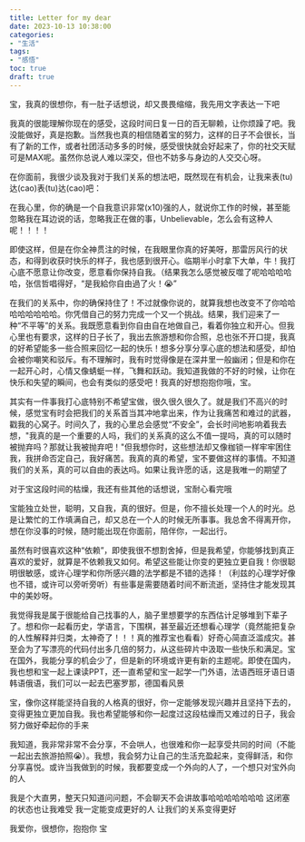 ```yaml
---
title: Letter for my dear
date: 2023-10-13 10:38:00
categories:
- "生活"
tags:
- "感悟"
toc: true
draft: true
---
```

宝，我真的很想你，有一肚子话想说，却又畏畏缩缩，我先用文字表达一下吧
          
我真的很能理解你现在的感受，这段时间日复一日的百无聊赖，让你烦躁了吧。我没能做好，真是抱歉。当然我也真的相信随着宝的努力，这样的日子不会很长，当有了新的工作，或者社团活动多多的时候，感受很快就会好起来了，你的社交天赋可是MAX呢。虽然你总说人难以深交，但也不妨多与身边的人交交心呀。
    
在你面前，我很少谈及我对于我们关系的想法吧，既然现在有机会，让我来表(tu)达(cao)表(tu)达(cao)吧：
    
在我心里，你的确是一个自我意识非常(x10)强的人，就说你工作的时候，甚至能忽略我在耳边说的话，忽略我正在做的事，Unbelievable，怎么会有这种人呢！！！！
    
即使这样，但是在你全神贯注的时候，在我眼里你真的好美呀，那雷厉风行的状态，和得到收获时快乐的样子，我也感到很开心。临期半小时拿下大单，牛！我打心底不愿意让你改变，愿意看你保持自我。（结果我怎么感觉被反噬了呢哈哈哈哈哈，张信哲唱得好，“是我給你自由過了火！😭”
    
在我们的关系中，你的确保持住了！不过就像你说的，就算我想也改变不了你哈哈哈哈哈哈哈哈。你凭借自己的努力完成一个又一个挑战。结果，我们迎来了一种“不平等”的关系。我既愿意看到你自由自在地做自己，看着你独立和开心。但我心里也有要求，这样的日子长了，我出去旅游想和你合照，总也张不开口提，我真的好希望能多一些合照来回忆一起的快乐！想多分享分享心底的想法和感受，却怕会被你嘲笑和驳斥。有不理解时，我有时觉得像是在深井里一般幽闭；但是和你在一起开心时，心情又像蜻蜓一样，飞舞和跃动。我知道我做的不好的时候，让你在快乐和失望的瞬间，也会有类似的感受吧！我真的好想抱抱你哦，宝。
    
其实有一件事我打心底特别不希望宝做，很久很久很久了。就是我们不高兴的时候，感觉宝有时会把我们的关系首当其冲地拿出来，作为让我痛苦和难过的武器，戳我的心窝子。时间久了，我的心里总会感觉“不安全”，会长时间地影响着我去想，"我真的是一个重要的人吗，我们的关系真的这么不值一提吗，真的可以随时被抛弃吗？那就让我被抛弃吧！"但我想你时，这些想法却又像枷锁一样牢牢困住我，我拼命否定自己，我好痛苦。我真的真的希望，宝不要做这样的事情。不知道我们的关系，真的可以自由的表达吗。如果让我许愿的话，这是我唯一的期望了
    
对于宝这段时间的枯燥，我还有些其他的话想说，宝耐心看完哦
    
宝能独立处世，聪明，又自我，真的很好。但是，你不擅长处理一个人的时光。总是让繁忙的工作填满自己，却又总在一个人的时候无所事事。我总舍不得离开你，想在你没事的时候，随时能出现在你面前，陪伴你，一起出行。
    
虽然有时很喜欢这种“依赖”，即使我很不想割舍掉，但是我希望，你能够找到真正喜欢的爱好，就算是不依赖我又如何。希望这些能让你变的更独立更自我！你很聪明很敏感，或许心理学和你所感兴趣的法学都是不错的选择！（利兹的心理学好像也不错，或许可以旁听旁听）有些事是需要随着时间不断流逝，坚持住才能发现其中的美妙呀。
    
我觉得我是属于很能给自己找事的人，脑子里想要学的东西估计足够堆到下辈子了。想和你一起看历史，学语言，下围棋，甚至最近还想看心理学（竟然能把复杂的人性解释并归类，太神奇了！！！真的推荐宝也看看）好奇心简直泛滥成灾。甚至会为了写漂亮的代码付出多几倍的努力，从这些碎片中汲取一些快乐和满足。宝在国外，我能分享的机会少了，但是新的环境或许更有新的主题呢。即使在国内，我也想和宝一起上课读PPT，还一直希望和宝一起学一门外语，法语西班牙语日语韩语俄语，我们可以一起去巴塞罗那，德国看风景
    
宝，像你这样能坚持自我的人格真的很好，你一定能够发现兴趣并且坚持下去的，变得更独立更加自我。我也希望能够和你一起度过这段枯燥而又难过的日子，我会努力做好牵起你的手来
    
我知道，我非常非常不会分享，不会哄人，也很难和你一起享受共同的时间（不能一起出去旅游拍照😭）。我想，我会努力让自己的生活充盈起来，变得鲜活，和你分享喜悦。或许当我做到的时候，我都要变成一个外向的人了，一个想只对宝外向的人
    
我是个大直男，整天只知道问问题，不会聊天不会讲故事哈哈哈哈哈哈哈 这闭塞的状态也让我难受 我一定能变成更好的人 让我们的关系变得更好 
    
我爱你，很想你，抱抱你 宝
